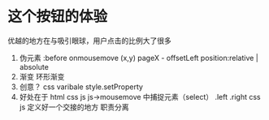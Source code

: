 # 这个按钮的体验
  优越的地方在与吸引眼球，用户点击的比例大了很多

  1. 伪元素
    :before onmousemove  (x,y)  pageX - offsetLeft
    position:relative | absolute
  2. 渐变
    环形渐变
  3. 创意？
    css varibale style.setProperty
  4. 好处在于
    html css js 
    js->mousemove 中捕捉元素（select） .left .right 
    css js 定义好一个交接的地方  职责分离
